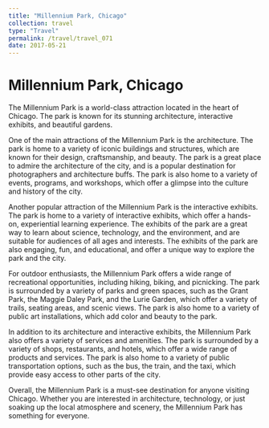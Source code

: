 ```yaml
---
title: "Millennium Park, Chicago"
collection: travel
type: "Travel"
permalink: /travel/travel_071
date: 2017-05-21
---
```


# Millennium Park, Chicago
The Millennium Park is a world-class attraction located in the heart of Chicago. The park is known for its stunning architecture, interactive exhibits, and beautiful gardens.

One of the main attractions of the Millennium Park is the architecture. The park is home to a variety of iconic buildings and structures, which are known for their design, craftsmanship, and beauty. The park is a great place to admire the architecture of the city, and is a popular destination for photographers and architecture buffs. The park is also home to a variety of events, programs, and workshops, which offer a glimpse into the culture and history of the city.

Another popular attraction of the Millennium Park is the interactive exhibits. The park is home to a variety of interactive exhibits, which offer a hands-on, experiential learning experience. The exhibits of the park are a great way to learn about science, technology, and the environment, and are suitable for audiences of all ages and interests. The exhibits of the park are also engaging, fun, and educational, and offer a unique way to explore the park and the city.

For outdoor enthusiasts, the Millennium Park offers a wide range of recreational opportunities, including hiking, biking, and picnicking. The park is surrounded by a variety of parks and green spaces, such as the Grant Park, the Maggie Daley Park, and the Lurie Garden, which offer a variety of trails, seating areas, and scenic views. The park is also home to a variety of public art installations, which add color and beauty to the park.

In addition to its architecture and interactive exhibits, the Millennium Park also offers a variety of services and amenities. The park is surrounded by a variety of shops, restaurants, and hotels, which offer a wide range of products and services. The park is also home to a variety of public transportation options, such as the bus, the train, and the taxi, which provide easy access to other parts of the city.

Overall, the Millennium Park is a must-see destination for anyone visiting Chicago. Whether you are interested in architecture, technology, or just soaking up the local atmosphere and scenery, the Millennium Park has something for everyone.
